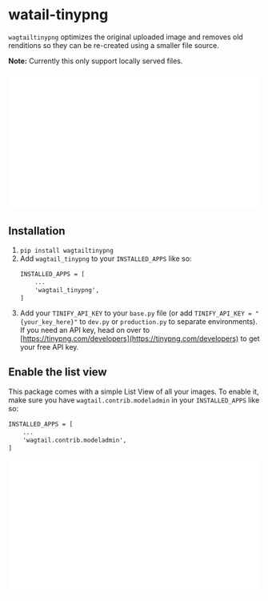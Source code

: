 # watail-tinypng
`wagtailtinypng` optimizes the original uploaded image and removes old renditions so they can be re-created using a smaller file source. 

**Note:** Currently this only support locally served files.

![](images/preview.gif)

## Installation 
1. `pip install wagtailtinypng`
2. Add `wagtail_tinypng` to your `INSTALLED_APPS` like so: 
    ```
    INSTALLED_APPS = [
        ...
        'wagtail_tinypng',
    ]
    ```
3. Add your `TINIFY_API_KEY` to your `base.py` file (or add `TINIFY_API_KEY = "{your_key_here}"` to `dev.py` or `production.py` to separate environments). If you need an API key, head on over to [https://tinypng.com/developers](https://tinypng.com/developers) to get your free API key.

## Enable the list view 
This package comes with a simple List View of all your images. To enable it, make sure you have `wagtail.contrib.modeladmin` in your `INSTALLED_APPS` like so:

```
INSTALLED_APPS = [
    ...
    'wagtail.contrib.modeladmin',
]
```

![](images/list-view.gif)
